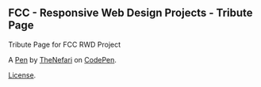 FCC - Responsive Web Design Projects - Tribute Page
---------------------------------------------------
Tribute Page for FCC RWD Project

A [Pen](https://codepen.io/TheNefari/pen/oNvORdo) by [TheNefari](https://codepen.io/TheNefari) on [CodePen](https://codepen.io).

[License](https://codepen.io/TheNefari/pen/oNvORdo/license).